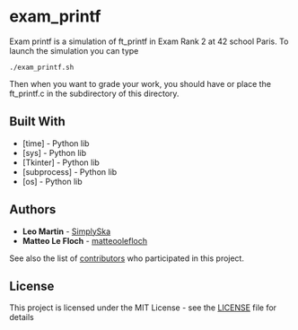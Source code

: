 # exam_printf
Exam printf is a simulation of ft_printf in Exam Rank 2 at 42 school Paris.
To launch the simulation you can type
```
./exam_printf.sh
```
Then when you want to grade your work, you should have or place the ft_printf.c in the subdirectory of this directory.

## Built With

* [time] - Python lib
* [sys] - Python lib 
* [Tkinter] - Python lib
* [subprocess] - Python lib
* [os] - Python lib

## Authors

* **Leo Martin** - [SimplySka](https://github.com/SimplySka)
* **Matteo Le Floch** - [matteoolefloch](https://github.com/matteoolefloch)

See also the list of [contributors](https://github.com/Night-squad/exam_printf/graphs/contributors) who participated in this project.

## License

This project is licensed under the MIT License - see the [LICENSE](LICENSE) file for details
